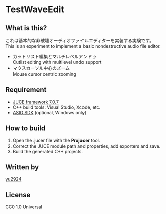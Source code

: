 # TestWaveEdit
 


## What is this?

これは基本的な非破壊オーディオファイルエディターを実装する実験です。  
This is an experiment to implement a basic nondestructive audio file editor.  

* カットリスト編集とマルチレベルアンドゥ  
Cutlist editing with multilevel undo support
* マウスカーソル中心のズーム  
Mouse cursor centric zooming

## Requirement

* [JUCE framework 7.0.7](https://juce.com/download/)
* C++ build tools: Visual Studio, Xcode, etc.
* [ASIO SDK](https://www.steinberg.net/developers/) (optional, Windows only)

## How to build

1. Open the .jucer file with the **Projucer** tool.
2. Correct the JUCE module path and properties, add exporters and save.
3. Build the generated C++ projects.

## Written by

[yu2924](https://twitter.com/yu2924)

## License

CC0 1.0 Universal
 
